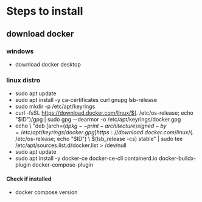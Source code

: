 # Steps to install

## download docker 
### windows 
- download docker desktop

### linux distro
- sudo apt update
- sudo apt install -y ca-certificates curl gnupg lsb-release
- sudo mkdir -p /etc/apt/keyrings
- curl -fsSL https://download.docker.com/linux/$(. /etc/os-release; echo "$ID")/gpg | sudo gpg --dearmor -o /etc/apt/keyrings/docker.gpg
- echo \  "deb [arch=$(dpkg --print-architecture) signed-by=/etc/apt/keyrings/docker.gpg] https://download.docker.com/linux/$(. /etc/os-release; echo "$ID") \ $(lsb_release -cs) stable" | sudo tee /etc/apt/sources.list.d/docker.list > /dev/null
- sudo apt update
- sudo apt install -y docker-ce docker-ce-cli containerd.io docker-buildx-plugin docker-compose-plugin

#### Check if installed
- docker compose version
 
